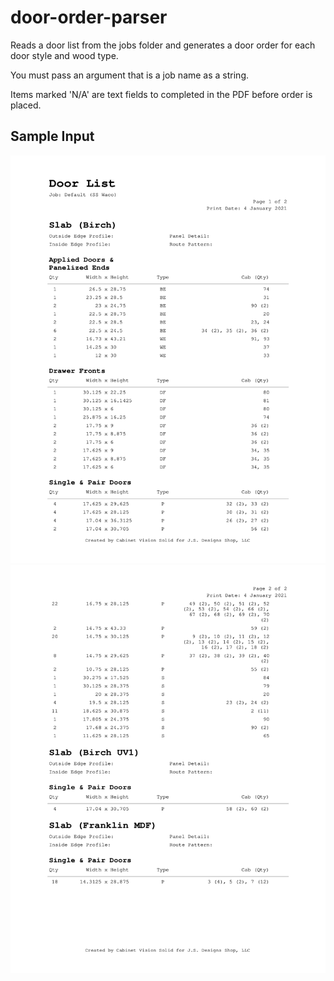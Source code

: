 # door-order-parser
Reads a door list from the jobs folder and generates a door order for each door style and wood type.

You must pass an argument that is a job name as a string.

Items marked 'N/A' are text fields to completed in the PDF before order is placed.


## Sample Input
![Sample Input](/sample_input/sample-1.png)
![Sample Input](/sample_input/sample-2.png)
